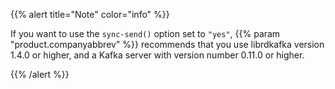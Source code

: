 ---
---
<!-- DISCLAIMER: This file is based on the syslog-ng Open Source Edition documentation https://github.com/balabit/syslog-ng-ose-guides/commit/2f4a52ee61d1ea9ad27cb4f3168b95408fddfdf2 and is used under the terms of The syslog-ng Open Source Edition Documentation License. The file has been modified by Axoflow. -->
{{% alert title="Note" color="info" %}}

If you want to use the `sync-send()` option set to `"yes"`, {{% param "product.companyabbrev" %}} recommends that you use librdkafka version 1.4.0 or higher, and a Kafka server with version number 0.11.0 or higher.

{{% /alert %}}
